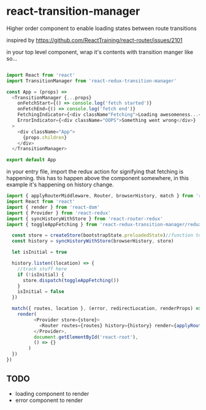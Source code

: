 react-transition-manager
=====================
Higher order component to enable loading states between route transitions


inspired by https://github.com/ReactTraining/react-router/issues/2101


in your top level component, wrap it's contents with transition manger like so...

```js

import React from 'react'
import TransitionManager from 'react-redux-transition-manager'

const App = (props) =>
  <TransitionManager {...props}
    onFetchStart={() => console.log('fetch started')}
    onFetchEnd={() => console.log('fetch end')}
    FetchingIndicator={<div className"Fetching">Loading awesomeness...</div>}
    ErrorIndicator={<div className="OOPS">Something went wrong</div>}
  >
    <div className="App">
      {props.children}
    </div>
  </TransitionManager>

export default App
```

in your entry file, import the redux action for signifying that fetching is happening. this has to happen above the component somewhere, in this example it's happening on history change.

```js
import { applyRouterMiddleware, Router, browserHistory, match } from 'react-router'
import React from 'react'
import { render } from 'react-dom'
import { Provider } from 'react-redux'
import { syncHistoryWithStore } from 'react-router-redux'
import { toggleAppFetching } from 'react-redux-transition-manager/redux/is-app-fetching'

  const store = createStore(bootstrapState.preloadedState)//function to configure your reducers, etc
  const history = syncHistoryWithStore(browserHistory, store)

  let isInitial = true

  history.listen((location) => {
    //track stuff here
    if (!isInitial) {
      store.dispatch(toggleAppFetching())
    }
    isInitial = false
  })

  match({ routes, location }, (error, redirectLocation, renderProps) => {
    render(
          <Provider store={store}>
            <Router routes={routes} history={history} render={applyRouterMiddleware(useScroll())} />
          </Provider>,
          document.getElementById('react-root'),
          () => {}
        )
  })
})
```



## TODO
- loading component to render
- error component to render
